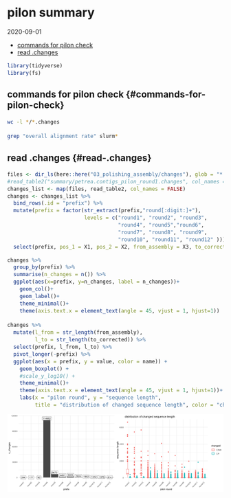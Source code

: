 # pilon summary

2020-09-01

-   [commands for pilon check](#commands-for-pilon-check)
-   [read .changes](#read-.changes)

``` r
library(tidyverse)
library(fs)
```

## commands for pilon check {#commands-for-pilon-check}

``` bash
wc -l */*.changes

grep "overall alignment rate" slurm*
```

## read .changes {#read-.changes}

``` r
files <- dir_ls(here::here("03_polishing_assembly/changes"), glob = "*.changes")
#read_table2("summary/petrea.contigs_pilon_round1.changes", col_names = FALSE)
changes_list <- map(files, read_table2, col_names = FALSE)
changes <- changes_list %>% 
  bind_rows(.id = "prefix") %>% 
  mutate(prefix = factor(str_extract(prefix,"round[:digit:]+"), 
                         levels = c("round1", "round2", "round3",
                                    "round4", "round5","round6",
                                    "round7", "round8", "round9",
                                    "round10", "round11", "round12" ))) %>% 
  select(prefix, pos_1 = X1, pos_2 = X2, from_assembly = X3, to_corrected = X4)
```

``` r
changes %>% 
  group_by(prefix) %>% 
  summarise(n_changes = n()) %>% 
  ggplot(aes(x=prefix, y=n_changes, label = n_changes))+
    geom_col()+
    geom_label()+
    theme_minimal()+
    theme(axis.text.x = element_text(angle = 45, vjust = 1, hjust=1))

changes %>% 
  mutate(l_from = str_length(from_assembly),
         l_to = str_length(to_corrected)) %>% 
  select(prefix, l_from, l_to) %>% 
  pivot_longer(-prefix) %>% 
  ggplot(aes(x = prefix, y = value, color = name)) +
    geom_boxplot() +
    #scale_y_log10() +
    theme_minimal()+
    theme(axis.text.x = element_text(angle = 45, vjust = 1, hjust=1))+
    labs(x = "pilon round", y = "sequence length", 
         title = "distribution of changed sequence length", color = "changed")
```

<img src="pilon_summary_files/figure-gfm/unnamed-chunk-4-1.png" width="50%"/><img src="pilon_summary_files/figure-gfm/unnamed-chunk-4-2.png" width="50%"/>
